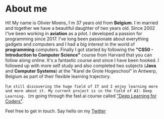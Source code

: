 # About me

Hi! My name is Olivier Moens, I\`m 37 years old from **Belgium**. I\`m married and together we have a beautiful daughter of two years old.
Since 2002 I'\ve been working in **aviation** as a pilot. I developed a passion for programming since 2017. I\'ve long been passionate about everything gadgets and computers and I had a big interest in the world of **programming** computers. Finally I got started by following the **"CS50 - Introduction to Computer Science"** course from Harvard that you can follow along online. It\'s a fantastic course and since I have been hooked. I followed up with more self study and also completed two subjects (**Java** and **Computer Systems**) at the "Karel de Grote Hogeschool" in Antwerp, Belgium as part of their flexible learning trajectory. 

I`\m still discovering the huge field of IT and I enjoy learning more and more about it.
My current project is in the field of AI: Deep Learning. I`m going through the fast.ai course called ["Deep Learning for Coders"](https://www.fast.ai/).

Feel free to get in touch. Say hello on my [Twitter](https://twitter.com/Olli757)



